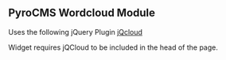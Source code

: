 ## PyroCMS Wordcloud Module

Uses the following jQuery Plugin [jQcloud](https://github.com/lucaong/jQCloud)

Widget requires jQCloud to be included in the head of the page.